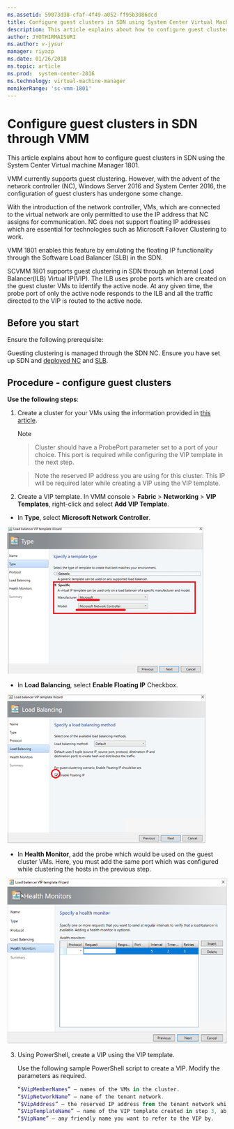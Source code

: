 ```yaml
---
ms.assetid: 59073d38-cfaf-4f49-a052-ff95b3086dcd
title: Configure guest clusters in SDN using System Center Virtual Machine Manager 1801.
description: This article explains about how to configure guest clusters in SDN through VMM 1801.
author: JYOTHIRMAISURI
ms.author: v-jysur
manager: riyazp
ms.date: 01/26/2018
ms.topic: article
ms.prod:  system-center-2016
ms.technology: virtual-machine-manager
monikerRange: 'sc-vmm-1801'
---
```


# Configure guest clusters in SDN through VMM

This article explains about how to configure guest clusters in SDN using the System Center Virtual machine Manager 1801.

VMM currently supports guest clustering.  However, with the advent of the network controller (NC), Windows Server 2016 and System Center 2016, the configuration of guest clusters has undergone some change.

With the introduction of the network controller, VMs, which are connected to the virtual network are only permitted to use the IP address that NC assigns for communication. NC does not support floating IP addresses which are essential for technologies such as Microsoft Failover Clustering to work.

VMM 1801 enables this feature by emulating the floating IP functionality through the Software Load Balancer (SLB) in the SDN.

SCVMM 1801 supports guest clustering in SDN through an Internal Load Balancer(ILB) Virtual IP(VIP). The ILB uses probe ports which are created on the guest cluster VMs to identify the active node.  At any given time, the probe port of only the active node responds to the ILB and all the traffic directed to the VIP is routed to the active node.

## Before you start

Ensure the following prerequisite:

Guesting clustering is managed through the SDN NC. Ensure you have set up SDN and [deployed NC](#sdn-controller.md) and [SLB](#sdn-slb.md).   

## Procedure - configure guest clusters

**Use the following steps**:

1.	Create a cluster for your VMs using the information provided in [this article](https://docs.microsoft.com/en-us/windows-server/networking/sdn/manage/guest-clustering#example-2-configuring-a-microsoft-failover-cluster).

    > [!NOTE]

    >  Cluster should have a ProbePort parameter set to a port of your choice. This port is required while configuring the VIP template in the next step.

    > Note the reserved IP address you are using for this cluster. This IP will be required later while creating a VIP using the VIP template.

2.	Create a VIP template. In VMM console > **Fabric** >
**Networking** > **VIP Templates**, right-click and select **Add VIP Template**.

 - In **Type**, select **Microsoft Network Controller**.

 ![network controller](media/sdn-guest-clustering/select-controller.png)

 - In **Load Balancing**, select **Enable Floating IP** Checkbox.

 ![floating IP](media/sdn-guest-clustering/enable-floating.png)

 - In **Health Monitor**, add the probe which would be used on the guest cluster VMs. Here, you must add the same port which was configured while clustering the hosts in the previous step.

 ![health monitor](media/sdn-guest-clustering/health-monitors.png)

3.	Using PowerShell, create a VIP using the VIP template.

    Use the following sample PowerShell script  to create a VIP.  Modify the parameters as required.

    ```powershell
    “$VipMemberNames” – names of the VMs in the cluster.
    “$VipNetworkName” – name of the tenant network.
    “$VipAddress” – the reserved IP address from the tenant network which was used in step 2 as the IP address for the VM cluster.
    “$VipTemplateName” – name of the VIP template created in step 3, above.
    “$VipName” – any friendly name you want to refer to the VIP by.
    ```
